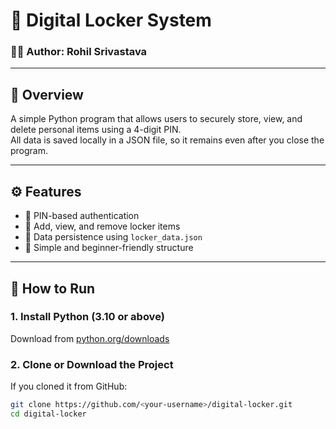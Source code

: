 # 🔐 Digital Locker System

### 👨‍💻 Author: Rohil Srivastava

---

## 🧭 Overview
A simple Python program that allows users to securely store, view, and delete personal items using a 4-digit PIN.  
All data is saved locally in a JSON file, so it remains even after you close the program.

---

## ⚙️ Features
- 🔑 PIN-based authentication
- 📂 Add, view, and remove locker items
- 💾 Data persistence using `locker_data.json`
- 🧰 Simple and beginner-friendly structure

---

## 🚀 How to Run

### 1. Install Python (3.10 or above)
Download from [python.org/downloads](https://www.python.org/downloads/)

### 2. Clone or Download the Project
If you cloned it from GitHub:
```bash
git clone https://github.com/<your-username>/digital-locker.git
cd digital-locker
